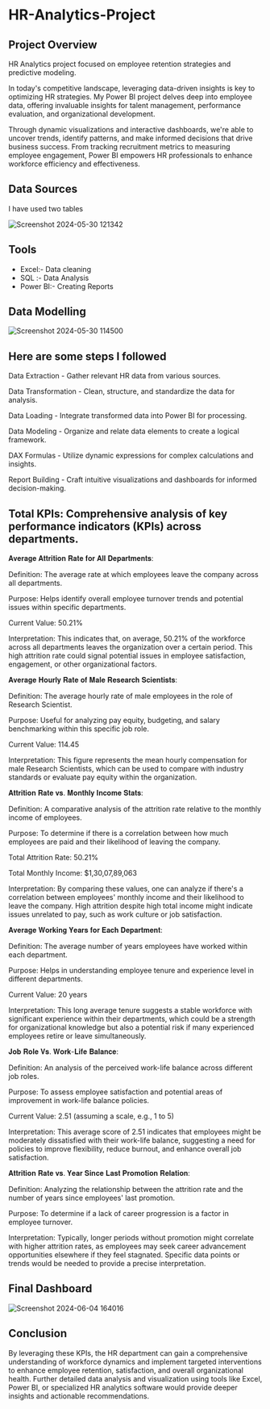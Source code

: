# HR-Analytics-Project

## Project Overview 
HR Analytics project focused on employee retention strategies and predictive modeling.

In today's competitive landscape, leveraging data-driven insights is key to optimizing HR strategies. My Power BI project delves deep into employee data, offering invaluable insights for talent management, performance evaluation, and organizational development.

Through dynamic visualizations and interactive dashboards, we're able to uncover trends, identify patterns, and make informed decisions that drive business success. From tracking recruitment metrics to measuring employee engagement, Power BI empowers HR professionals to enhance workforce efficiency and effectiveness.

## Data Sources
I have used two tables

![Screenshot 2024-05-30 121342](https://github.com/Paila-Lalit/HR-Analytics-Project/assets/160754393/9d29e578-8925-416e-bbea-1d945d8dd51d)
## Tools
- Excel:- Data cleaning
- SQL :-  Data Analysis
- Power BI:- Creating Reports
## Data Modelling 
![Screenshot 2024-05-30 114500](https://github.com/Paila-Lalit/HR-Analytics-Project/assets/160754393/f13467b2-847d-438f-a74b-43b58d3752d6)

## Here are some steps I followed 
Data Extraction - Gather relevant HR data from various sources.

Data Transformation - Clean, structure, and standardize the data for analysis.

Data Loading - Integrate transformed data into Power BI for processing.

Data Modeling - Organize and relate data elements to create a logical framework.

DAX Formulas - Utilize dynamic expressions for complex calculations and insights.

Report Building - Craft intuitive visualizations and dashboards for informed decision-making.

## Total KPIs: Comprehensive analysis of key performance indicators (KPIs) across departments.

𝐀𝐯𝐞𝐫𝐚𝐠𝐞 𝐀𝐭𝐭𝐫𝐢𝐭𝐢𝐨𝐧 𝐑𝐚𝐭𝐞 𝐟𝐨𝐫 𝐀𝐥𝐥 𝐃𝐞𝐩𝐚𝐫𝐭𝐦𝐞𝐧𝐭𝐬: 

Definition: The average rate at which employees leave the company across all departments.

Purpose: Helps identify overall employee turnover trends and potential issues within specific departments.

Current Value: 50.21%

Interpretation: This indicates that, on average, 50.21% of the workforce across all departments leaves the organization over a certain period. This high attrition rate could signal potential issues in employee satisfaction, engagement, or other organizational factors.

𝐀𝐯𝐞𝐫𝐚𝐠𝐞 𝐇𝐨𝐮𝐫𝐥𝐲 𝐑𝐚𝐭𝐞 𝐨𝐟 𝐌𝐚𝐥𝐞 𝐑𝐞𝐬𝐞𝐚𝐫𝐜𝐡 𝐒𝐜𝐢𝐞𝐧𝐭𝐢𝐬𝐭𝐬: 

Definition: The average hourly rate of male employees in the role of Research Scientist.

Purpose: Useful for analyzing pay equity, budgeting, and salary benchmarking within this specific job role.

Current Value: 114.45

Interpretation: This figure represents the mean hourly compensation for male Research Scientists, which can be used to compare with industry standards or evaluate pay equity within the organization.

𝐀𝐭𝐭𝐫𝐢𝐭𝐢𝐨𝐧 𝐑𝐚𝐭𝐞 𝐯𝐬. 𝐌𝐨𝐧𝐭𝐡𝐥𝐲 𝐈𝐧𝐜𝐨𝐦𝐞 𝐒𝐭𝐚𝐭𝐬:

Definition: A comparative analysis of the attrition rate relative to the monthly income of employees.

Purpose: To determine if there is a correlation between how much employees are paid and their likelihood of leaving the company.

Total Attrition Rate: 50.21%

Total Monthly Income: $1,30,07,89,063

Interpretation: By comparing these values, one can analyze if there's a correlation between employees' monthly income and their likelihood to leave the company. High attrition despite high total income might indicate issues unrelated to pay, such as work culture or job satisfaction.

𝐀𝐯𝐞𝐫𝐚𝐠𝐞 𝐖𝐨𝐫𝐤𝐢𝐧𝐠 𝐘𝐞𝐚𝐫𝐬 𝐟𝐨𝐫 𝐄𝐚𝐜𝐡 𝐃𝐞𝐩𝐚𝐫𝐭𝐦𝐞𝐧𝐭:

Definition: The average number of years employees have worked within each department.

Purpose: Helps in understanding employee tenure and experience level in different departments.

Current Value: 20 years

Interpretation: This long average tenure suggests a stable workforce with significant experience within their departments, which could be a strength for organizational knowledge but also a potential risk if many experienced employees retire or leave simultaneously.

𝐉𝐨𝐛 𝐑𝐨𝐥𝐞 𝐕𝐬. 𝐖𝐨𝐫𝐤-𝐋𝐢𝐟𝐞 𝐁𝐚𝐥𝐚𝐧𝐜𝐞: 

Definition: An analysis of the perceived work-life balance across different job roles.

Purpose: To assess employee satisfaction and potential areas of improvement in work-life balance policies.

Current Value: 2.51 (assuming a scale, e.g., 1 to 5)

Interpretation: This average score of 2.51 indicates that employees might be moderately dissatisfied with their work-life balance, suggesting a need for policies to improve flexibility, reduce burnout, and enhance overall job satisfaction.

𝐀𝐭𝐭𝐫𝐢𝐭𝐢𝐨𝐧 𝐑𝐚𝐭𝐞 𝐯𝐬. 𝐘𝐞𝐚𝐫 𝐒𝐢𝐧𝐜𝐞 𝐋𝐚𝐬𝐭 𝐏𝐫𝐨𝐦𝐨𝐭𝐢𝐨𝐧 𝐑𝐞𝐥𝐚𝐭𝐢𝐨𝐧: 

Definition: Analyzing the relationship between the attrition rate and the number of years since employees' last promotion.

Purpose: To determine if a lack of career progression is a factor in employee turnover.

Interpretation: Typically, longer periods without promotion might correlate with higher attrition rates, as employees may seek career advancement opportunities elsewhere if they feel stagnated. Specific data points or trends would be needed to provide a precise interpretation.

## Final Dashboard
![Screenshot 2024-06-04 164016](https://github.com/Paila-Lalit/HR-Analytics-Project/assets/160754393/064115f0-dcf4-405f-956d-0e53653ab1b6)

## Conclusion

By leveraging these KPIs, the HR department can gain a comprehensive understanding of workforce dynamics and implement targeted interventions to enhance employee retention, satisfaction, and overall organizational health. Further detailed data analysis and visualization using tools like Excel, Power BI, or specialized HR analytics software would provide deeper insights and actionable recommendations.
